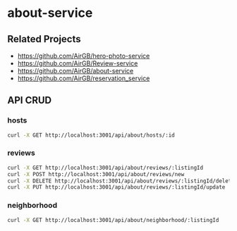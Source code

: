 # about-service

## Related Projects

  - https://github.com/AirGB/hero-photo-service
  - https://github.com/AirGB/Review-service
  - https://github.com/AirGB/about-service
  - https://github.com/AirGB/reservation_service
  
## API CRUD

### hosts
```sh
curl -X GET http://localhost:3001/api/about/hosts/:id
```

### reviews
```sh
curl -X GET http://localhost:3001/api/about/reviews/:listingId
curl -X POST http://localhost:3001/api/about/reviews/new
curl -X DELETE http://localhost:3001/api/about/reviews/:listingId/delete
curl -X PUT http://localhost:3001/api/about/reviews/:listingId/update
```

### neighborhood
```sh
curl -X GET http://localhost:3001/api/about/neighborhood/:listingId
```
